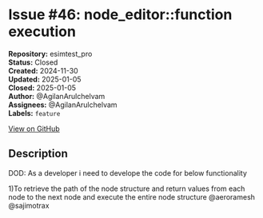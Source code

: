 # Issue #46: node_editor::function execution

**Repository:** esimtest_pro  
**Status:** Closed  
**Created:** 2024-11-30  
**Updated:** 2025-01-05  
**Closed:** 2025-01-05  
**Author:** @AgilanArulchelvam  
**Assignees:** @AgilanArulchelvam  
**Labels:** `feature`  

[View on GitHub](https://github.com/Simtestlab/esimtest_pro/issues/46)

## Description

DOD:
As a developer i need to develope the code for below functionality

1)To retrieve the path of the node structure and return values from each node to the next node and execute the entire node structure 
@aeroramesh @sajimotrax 